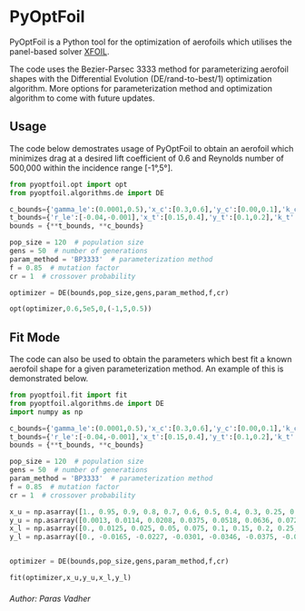# PyOptFoil
PyOptFoil is a Python tool for the optimization of aerofoils which utilises the panel-based solver [XFOIL](https://web.mit.edu/drela/Public/web/xfoil/).

The code uses the Bezier-Parsec 3333 method for parameterizing aerofoil shapes with the Differential Evolution (DE/rand-to-best/1) optimization algorithm. 
More options for parameterization method and optimization algorithm to come with future updates. 

## Usage
The code below demostrates usage of PyOptFoil to obtain an aerofoil which minimizes drag at a desired lift coefficient of 0.6 and Reynolds number of 500,000 within the incidence range [-1°,5°]. 

```python
from pyoptfoil.opt import opt
from pyoptfoil.algorithms.de import DE

c_bounds={'gamma_le':(0.0001,0.5),'x_c':[0.3,0.6],'y_c':[0.00,0.1],'k_c':[-1,-0.01],'z_te':[0.0,0.00],'alpha_te':[0.0001,0.5]}
t_bounds={'r_le':[-0.04,-0.001],'x_t':[0.15,0.4],'y_t':[0.1,0.2],'k_t':[-1,0.1],'dz_te':[0.0,0.001],'beta_te':[0.001,0.3]}
bounds = {**t_bounds, **c_bounds}

pop_size = 120  # population size
gens = 50  # number of generations
param_method = 'BP3333'  # parameterization method
f = 0.85  # mutation factor
cr = 1  # crossover probability

optimizer = DE(bounds,pop_size,gens,param_method,f,cr)

opt(optimizer,0.6,5e5,0,(-1,5,0.5))
```

## Fit Mode
The code can also be used to obtain the parameters which best fit a known aerofoil shape for a given parameterization method. An example of this is demonstrated below.

```python
from pyoptfoil.fit import fit
from pyoptfoil.algorithms.de import DE
import numpy as np

c_bounds={'gamma_le':(0.0001,0.5),'x_c':[0.3,0.6],'y_c':[0.00,0.1],'k_c':[-1,-0.01],'z_te':[0.0,0.00],'alpha_te':[0.0001,0.5]}
t_bounds={'r_le':[-0.04,-0.001],'x_t':[0.15,0.4],'y_t':[0.1,0.2],'k_t':[-1,0.1],'dz_te':[0.0,0.001],'beta_te':[0.001,0.3]}
bounds = {**t_bounds, **c_bounds}

pop_size = 120  # population size
gens = 50  # number of generations
param_method = 'BP3333'  # parameterization method
f = 0.85  # mutation factor
cr = 1  # crossover probability

x_u = np.asarray([1., 0.95, 0.9, 0.8, 0.7, 0.6, 0.5, 0.4, 0.3, 0.25, 0.2, 0.15, 0.1, 0.075, 0.05, 0.025, 0.0125, 0])
y_u = np.asarray([0.0013, 0.0114, 0.0208, 0.0375, 0.0518, 0.0636, 0.0724, 0.078, 0.0788, 0.0767, 0.0726, 0.0661, 0.0563, 0.0496, 0.0413, 0.0299, 0.0215, 0.])
x_l = np.asarray([0., 0.0125, 0.025, 0.05, 0.075, 0.1, 0.15, 0.2, 0.25, 0.3, 0.4, 0.5, 0.6, 0.7, 0.8, 0.9, 0.95, 1.])
y_l = np.asarray([0., -0.0165, -0.0227, -0.0301, -0.0346, -0.0375, -0.041, -0.0423, -0.0422, -0.0412, -0.038, -0.0334, -0.0276, -0.0214, -0.015, -0.0082, -0.0048, -0.0013])


optimizer = DE(bounds,pop_size,gens,param_method,f,cr)

fit(optimizer,x_u,y_u,x_l,y_l)
```

###### Author: Paras Vadher

